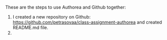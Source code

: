 These are the steps to use Authorea and Github together:

1. I created a new repository on Github:
https://github.com/petrasovaa/class-assignment-authorea and created README.md file. 
1. 
